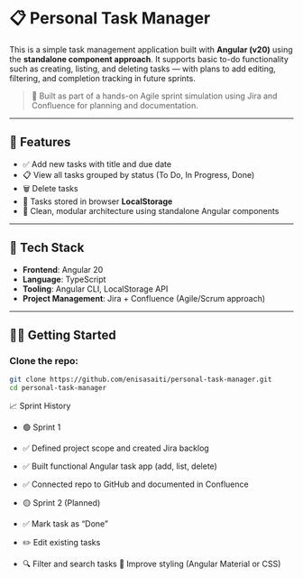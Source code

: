 # 📋 Personal Task Manager

This is a simple task management application built with **Angular (v20)** using the **standalone component approach**. It supports basic to-do functionality such as creating, listing, and deleting tasks — with plans to add editing, filtering, and completion tracking in future sprints.

> 🚀 Built as part of a hands-on Agile sprint simulation using Jira and Confluence for planning and documentation.

---

## 🔧 Features

- ✅ Add new tasks with title and due date
- 📋 View all tasks grouped by status (To Do, In Progress, Done)
- 🗑 Delete tasks
- 💾 Tasks stored in browser **LocalStorage**
- 📁 Clean, modular architecture using standalone Angular components

---

## 📂 Tech Stack

- **Frontend**: Angular 20
- **Language**: TypeScript
- **Tooling**: Angular CLI, LocalStorage API
- **Project Management**: Jira + Confluence (Agile/Scrum approach)

---

## 🧑‍💻 Getting Started

### Clone the repo:
```bash
git clone https://github.com/enisasaiti/personal-task-manager.git
cd personal-task-manager
```
📈 Sprint History

- 🟢 Sprint 1
- ✅ Defined project scope and created Jira backlog
- ✅ Built functional Angular task app (add, list, delete)
- ✅ Connected repo to GitHub and documented in Confluence

- 🟡 Sprint 2 (Planned)
- ✅ Mark task as “Done”
- ✏️ Edit existing tasks
- 🔍 Filter and search tasks
🎨 Improve styling (Angular Material or CSS)
